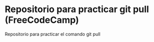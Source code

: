 # Repositorio para practicar git pull  (FreeCodeCamp)
Repositorio para practicar el comando git pull
